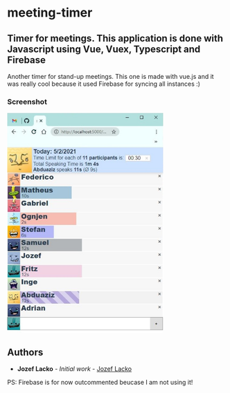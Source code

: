 # meeting-timer

## Timer for meetings. This application is done with Javascript using Vue, Vuex, Typescript and Firebase

Another timer for stand-up meetings. This one is made with vue.js and it was really cool because it used
Firebase for syncing all instances :)

### Screenshot
<p style='max-width:360px;'>
	<img src="https://github.com/jozeflacko/meeting-timer/blob/master/img/index.jpg?raw=true" alt="Smiley flower">
</p> 

## Authors

* **Jozef Lacko** - *Initial work* - [Jozef Lacko](https://jozeflacko.github.io)

PS: Firebase is for now outcommented beucase I am not using it!

